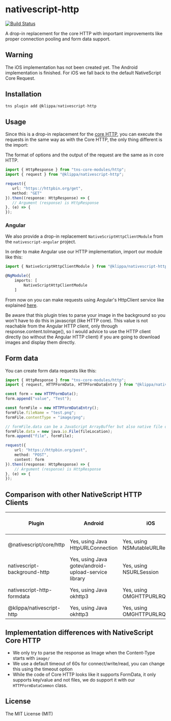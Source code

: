 # nativescript-http

[![Build Status](https://travis-ci.org/klippa-app/nativescript-http.svg?branch=master)](https://travis-ci.org/klippa-app/nativescript-http)

A drop-in replacement for the core HTTP with important improvements like proper connection pooling and form data support.

## Warning
The iOS implementation has not been created yet. The Android implementation is finished.
For iOS we fall back to the default NativeScript Core Request.

## Installation

```javascript
tns plugin add @klippa/nativescript-http
```

## Usage 

Since this is a drop-in replacement for the [core HTTP](https://docs.nativescript.org/ns-framework-modules/http), you can execute the requests in the same way as with the Core HTTP, the only thing different is the import:

The format of options and the output of the request are the same as in core HTTP.

```typescript
import { HttpResponse } from "tns-core-modules/http";
import { request } from "@klippa/nativescript-http";

request({
   url: "https://httpbin.org/get",
   method: "GET"
}).then((response: HttpResponse) => {
   // Argument (response) is HttpResponse
}, (e) => {
});
```

### Angular
We also provide a drop-in replacement `NativeScriptHttpClientModule` from the `nativescript-angular` project.

In order to make Angular use our HTTP implementation, import our module like this:

```typescript
import { NativeScriptHttpClientModule } from "@klippa/nativescript-http/http-client";

@NgModule({
    imports: [
        NativeScriptHttpClientModule
    ]
```

From now on you can make requests using Angular's HttpClient service like explained [here](https://docs.nativescript.org/angular/ng-framework-modules/http).

Be aware that this plugin tries to parse your image in the background so you won't have to do this in javascript (like HTTP core).
This value is not reachable from the Angular HTTP client, only through response.content.toImage(), so I would advice to use the HTTP client directly (so without the Angular HTTP client) if you are going to download images and display them directly.

## Form data
You can create form data requests like this:

```typescript
import { HttpResponse } from "tns-core-modules/http";
import { request, HTTPFormData, HTTPFormDataEntry } from "@klippa/nativescript-http";

const form = new HTTPFormData();
form.append("value", "Test");

const formFile = new HTTPFormDataEntry();
formFile.fileName = "test.png";
formFile.contentType = "image/png";

// formFile.data can be a JavaScript ArrayBuffer but also native file objects like java.io.File and NSData.dataWithContentsOfFile.
formFile.data = new java.io.File(fileLocation);
form.append("file", formFile);

request({
    url: "https://httpbin.org/post",
    method: "POST",
    content: form
}).then((response: HttpResponse) => {
    // Argument (response) is HttpResponse
}, (e) => {
});
```

## Comparison with other NativeScript HTTP Clients

| Plugin | Android | iOS | Background threads | Supports form data | Proper connection pooling
| --- | --- | --- | --- | --- | --- |
| @nativescript/core/http | Yes, using Java HttpURLConnection | Yes, using NSMutableURLRequest | Yes | No | No, bad Android implementation |
| nativescript-background-http | Yes, using Java  gotev/android-upload-service library | Yes, using NSURLSession | Yes (with a service) | No | Unknown |
| nativescript-http-formdata | Yes, using Java okhttp3 | Yes, using OMGHTTPURLRQ | No | Yes | No, bad okhttp3 implementation |
| @klippa/nativescript-http | Yes, using Java okhttp3 | Yes, using OMGHTTPURLRQ | Yes | Yes | Yes, shared okhttp3 client |

## Implementation differences with NativeScript Core HTTP
 
 * We only try to parse the response as Image when the Content-Type starts with `image/`
 * We use a default timeout of 60s for connect/write/read, you can change this using the timeout option
 * While the code of Core HTTP looks like it supports FormData, it only supports key/value and not files, we do support it with our `HTTPFormDataCommon` class.
 
## License

The MIT License (MIT)

